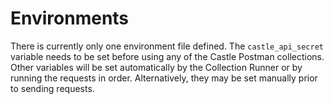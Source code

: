 # Environments

There is currently only one environment file defined. The `castle_api_secret` variable needs to be set before using any of the Castle Postman collections. Other variables will be set automatically by the Collection Runner or by running the requests in order. Alternatively, they may be set manually prior to sending requests. 